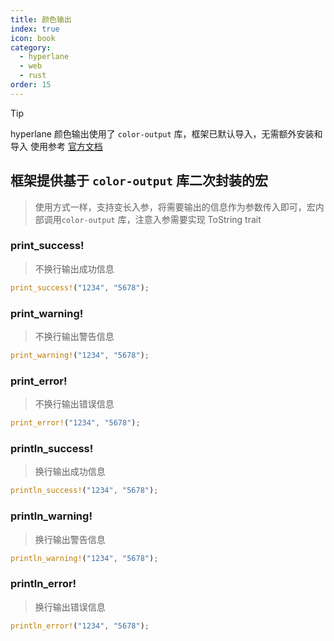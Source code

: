 ```yaml
---
title: 颜色输出
index: true
icon: book
category:
  - hyperlane
  - web
  - rust
order: 15
---
```


> [!tip]
> hyperlane 颜色输出使用了 `color-output` 库，框架已默认导入，无需额外安装和导入
> 使用参考 [官方文档](../color-output/README.md)

## 框架提供基于 `color-output` 库二次封装的宏

> 使用方式一样，支持变长入参，将需要输出的信息作为参数传入即可，宏内部调用`color-output` 库，注意入参需要实现 ToString trait

### print_success!

> 不换行输出成功信息

```rust
print_success!("1234", "5678");
```

### print_warning!

> 不换行输出警告信息

```rust
print_warning!("1234", "5678");
```

### print_error!

> 不换行输出错误信息

```rust
print_error!("1234", "5678");
```

### println_success!

> 换行输出成功信息

```rust
println_success!("1234", "5678");
```

### println_warning!

> 换行输出警告信息

```rust
println_warning!("1234", "5678");
```

### println_error!

> 换行输出错误信息

```rust
println_error!("1234", "5678");
```

<Bottom />

